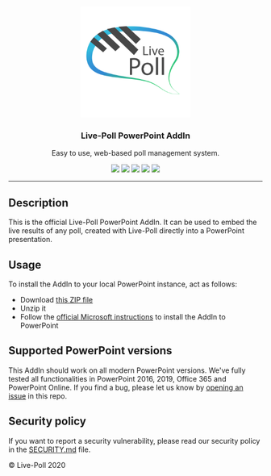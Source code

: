 <p align="center">
  <img alt="Live-Poll Logo" src="./media/logo.png" height="220" />
  <h3 align="center">Live-Poll PowerPoint AddIn</h3>
  <p align="center">Easy to use, web-based poll management system.</p>
  <p align="center">
    <a target="_blank" href="https://github.com/livepoll/live-poll-powerpoint/releases/latest"><img src="https://img.shields.io/github/v/release/livepoll/live-poll-powerpoint?include_prereleases"></a>
    <a target="_blank" href="./.github/workflows/ci.yml"><img src="https://github.com/livepoll/live-poll-powerpoint/workflows/Angular%20CI/badge.svg"></a>
    <a target="_blank" href="./.github/workflows/codeql-analysis.yml"><img src="https://github.com/livepoll/live-poll-powerpoint/actions/workflows/codeql-analysis.yml/badge.svg"></a>
    <a target="_blank" href="https://makeapullrequest.com"><img src="https://img.shields.io/badge/PRs-welcome-brightgreen.svg"></a>
    <a target="_blank" href="./LICENSE.md"><img src="https://img.shields.io/github/license/livepoll/live-poll-powerpoint"></a>
  </p>
</p>

---

## Description

This is the official Live-Poll PowerPoint AddIn. It can be used to embed the live results of any poll, created with Live-Poll directly into a PowerPoint presentation.

## Usage
To install the AddIn to your local PowerPoint instance, act as follows:

- Download [this ZIP file](#usage)
- Unzip it
- Follow the [official Microsoft instructions](https://support.microsoft.com/en-us/office/add-or-load-a-powerpoint-add-in-3de8bbc2-2481-457a-8841-7334cd5b455f) to install the AddIn to PowerPoint

## Supported PowerPoint versions
This AddIn should work on all modern PowerPoint versions. We've fully tested all functionalities in PowerPoint 2016, 2019, Office 365 and PowerPoint Online.
If you find a bug, please let us know by [opening an issue](https://github.com/livepoll/live-poll-powerpoint/issues/new) in this repo.

## Security policy
If you want to report a security vulnerability, please read our security policy in the [SECURITY.md](https://github.com/StudentsAgainstCovid19/corona-aid/blob/master/SECURITY.md) file.

© Live-Poll 2020
